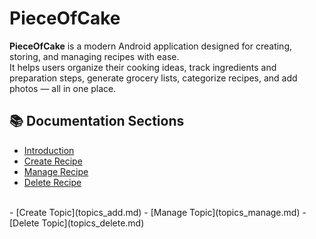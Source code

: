 # PieceOfCake

**PieceOfCake** is a modern Android application designed for creating, storing, and managing recipes with ease.  
It helps users organize their cooking ideas, track ingredients and preparation steps, generate grocery lists, categorize recipes, and add photos — all in one place.

## 📚 Documentation Sections

- [Introduction](intro.md)  
- [Create Recipe](recipe_add.md)  
- [Manage Recipe](recipe_manage.md)  
- [Delete Recipe](recipe_delete.md)
<br>  
- [Create Topic](topics_add.md)  
- [Manage Topic](topics_manage.md)  
- [Delete Topic](topics_delete.md)
